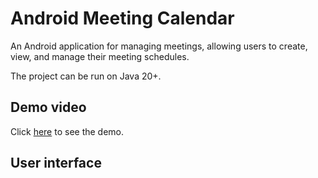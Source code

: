 # Android Meeting Calendar
An Android application for managing meetings, allowing users to create, view, and manage their meeting schedules.

The project can be run on Java 20+.

## Demo video
Click [here](https://youtube.com) to see the demo.

## User interface

